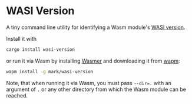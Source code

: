# WASI Version

A tiny command line utility for identifying a Wasm module's [WASI version][wasi-version].

Install it with

```sh
cargo install wasi-version
```

or run it via Wasm by installing [Wasmer] and downloading it from [wapm]:

```sh
wapm install -g mark/wasi-version
```

Note, that when running it via Wasm, you must pass `--dir=.` with an argument of `.` or any other directory from which the Wasm module can be reached.

[wasi-version]: https://github.com/WebAssembly/WASI/tree/master/phases
[Wasmer]: https://wasmer.io/
[wapm]: https://www.wapm.io/
